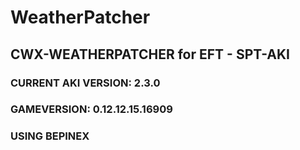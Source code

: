# WeatherPatcher
## CWX-WEATHERPATCHER for EFT - SPT-AKI
### CURRENT AKI VERSION: 2.3.0
### GAMEVERSION: 0.12.12.15.16909
### USING BEPINEX